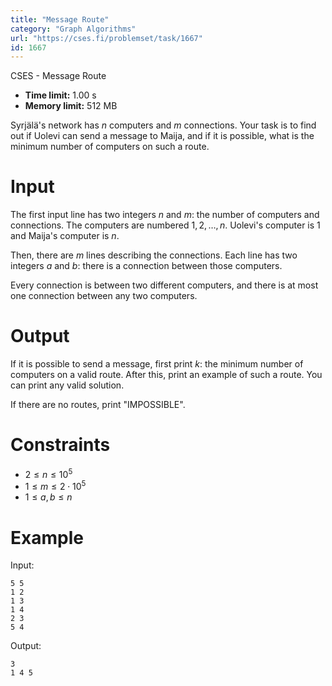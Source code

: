 ```yaml
---
title: "Message Route"
category: "Graph Algorithms"
url: "https://cses.fi/problemset/task/1667"
id: 1667
---
```


CSES - Message Route

  * **Time limit:** 1.00 s
  * **Memory limit:** 512 MB

Syrjälä's network has $n$ computers and $m$ connections. Your task is to find
out if Uolevi can send a message to Maija, and if it is possible, what is the
minimum number of computers on such a route.

# Input

The first input line has two integers $n$ and $m$: the number of computers and
connections. The computers are numbered $1,2,\dots,n$. Uolevi's computer is
$1$ and Maija's computer is $n$.

Then, there are $m$ lines describing the connections. Each line has two
integers $a$ and $b$: there is a connection between those computers.

Every connection is between two different computers, and there is at most one
connection between any two computers.

# Output

If it is possible to send a message, first print $k$: the minimum number of
computers on a valid route. After this, print an example of such a route. You
can print any valid solution.

If there are no routes, print "IMPOSSIBLE".

# Constraints

  * $2 \le n \le 10^5$
  * $1 \le m \le 2 \cdot 10^5$
  * $1 \le a,b \le n$

# Example

Input:

    
    
    5 5
    1 2
    1 3
    1 4
    2 3
    5 4
    

Output:

    
    
    3
    1 4 5
    

